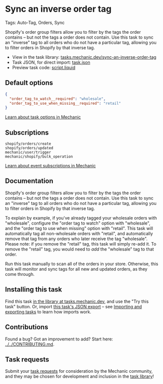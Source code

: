 # Sync an inverse order tag

Tags: Auto-Tag, Orders, Sync

Shopify's order group filters allow you to filter by the tags the order contains – but not the tags a order does not contain. Use this task to sync an "inverse" tag to all orders who do not have a particular tag, allowing you to filter orders in Shopify by that inverse tag.

* View in the task library: [tasks.mechanic.dev/sync-an-inverse-order-tag](https://tasks.mechanic.dev/sync-an-inverse-order-tag)
* Task JSON, for direct import: [task.json](../../tasks/sync-an-inverse-order-tag.json)
* Preview task code: [script.liquid](./script.liquid)

## Default options

```json
{
  "order_tag_to_watch__required": "wholesale",
  "order_tag_to_use_when_missing__required": "retail"
}
```

[Learn about task options in Mechanic](https://learn.mechanic.dev/core/tasks/options)

## Subscriptions

```liquid
shopify/orders/create
shopify/orders/updated
mechanic/user/trigger
mechanic/shopify/bulk_operation
```

[Learn about event subscriptions in Mechanic](https://learn.mechanic.dev/core/tasks/subscriptions)

## Documentation

Shopify's order group filters allow you to filter by the tags the order contains – but not the tags a order does not contain. Use this task to sync an "inverse" tag to all orders who do not have a particular tag, allowing you to filter orders in Shopify by that inverse tag.

To explain by example, if you've already tagged your wholesale orders with "wholesale", configure the "order tag to watch" option with "wholesale", and the "order tag to use when missing" option with "retail". This task will automatically tag all non-wholesale orders with "retail", and automatically remove that tag from any orders who later receive the tag "wholesale". Please note: if you remove the "retail" tag, this task will simply re-add it. To remove the "retail" tag, you would need to _add_ the "wholesale" tag to that order.

Run this task manually to scan all of the orders in your store. Otherwise, this task will monitor and sync tags for all new and updated orders, as they come through.

## Installing this task

Find this task [in the library at tasks.mechanic.dev](https://tasks.mechanic.dev/sync-an-inverse-order-tag), and use the "Try this task" button. Or, import [this task's JSON export](../../tasks/sync-an-inverse-order-tag.json) – see [Importing and exporting tasks](https://learn.mechanic.dev/core/tasks/import-and-export) to learn how imports work.

## Contributions

Found a bug? Got an improvement to add? Start here: [../../CONTRIBUTING.md](../../CONTRIBUTING.md).

## Task requests

Submit your [task requests](https://mechanic.canny.io/task-requests) for consideration by the Mechanic community, and they may be chosen for development and inclusion in the [task library](https://tasks.mechanic.dev/)!
